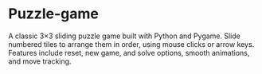 # Puzzle-game
A classic 3×3 sliding puzzle game built with Python and Pygame. Slide numbered tiles to arrange them in order, using mouse clicks or arrow keys. Features include reset, new game, and solve options, smooth animations, and move tracking.
